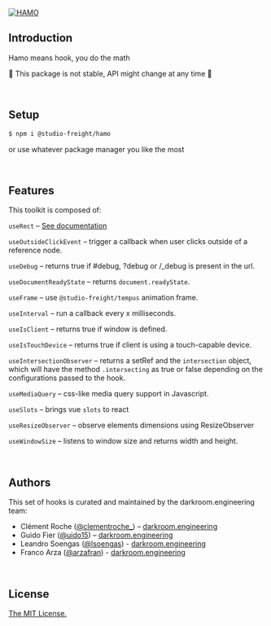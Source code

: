 [![HAMO](https://assets.darkroom.engineering/hamo/header.png)](https://github.com/darkroomengineering/hamo)

<!-- <p align="center">
  <a aria-label="Vercel logo" href="https://vercel.com">
    <img src="https://badgen.net/badge/icon/Next?icon=zeit&label&color=black&labelColor=black">
  </a>
  <br/>
  <a aria-label="NPM version" href="https://www.npmjs.com/package/swr">
    <img alt="" src="https://badgen.net/npm/v/swr?color=black&labelColor=black">
  </a>
  <a aria-label="Package size" href="https://bundlephobia.com/result?p=swr">
    <img alt="" src="https://badgen.net/bundlephobia/minzip/swr?color=black&labelColor=black">
  </a>
  <a aria-label="License" href="https://github.com/vercel/swr/blob/main/LICENSE">
    <img alt="" src="https://badgen.net/npm/license/swr?color=black&labelColor=black">
  </a>
</p> -->

## Introduction

Hamo means hook, you do the math

🚧 This package is not stable, API might change at any time 🚧

<br/>

## Setup

```bash
$ npm i @studio-freight/hamo
```

or use whatever package manager you like the most

<br/>

## Features

This toolkit is composed of:

`useRect` – [See documentation]()

`useOutsideClickEvent` – trigger a callback when user clicks outside of a reference node.

`useDebug` – returns true if #debug, ?debug or /\_debug is present in the url.

`useDocumentReadyState` – returns `document.readyState`.

`useFrame` – use `@studio-freight/tempus` animation frame.

`useInterval` – run a callback every x milliseconds.

`useIsClient` – returns true if window is defined.

`useIsTouchDevice` – returns true if client is using a touch-capable device.

`useIntersectionObserver` – returns a setRef and the `intersection` object, which will have the method `.intersecting` as true or false depending on the configurations passed to the hook.

`useMediaQuery` – css-like media query support in Javascript.

`useSlots` – brings vue `slots` to react

`useResizeObserver` – observe elements dimensions using ResizeObserver

`useWindowSize` – listens to window size and returns width and height.

<br/>

## Authors

This set of hooks is curated and maintained by the darkroom.engineering team:

- Clément Roche ([@clementroche\_](https://twitter.com/clementroche_)) – [darkroom.engineering](https://darkroom.engineering)
- Guido Fier ([@uido15](https://twitter.com/uido15)) – [darkroom.engineering](https://darkroom.engineering)
- Leandro Soengas ([@lsoengas](https://twitter.com/lsoengas)) - [darkroom.engineering](https://darkroom.engineering)
- Franco Arza ([@arzafran](https://twitter.com/arzafran)) - [darkroom.engineering](https://darkroom.engineering)

<br/>

## License

[The MIT License.](https://opensource.org/licenses/MIT)
